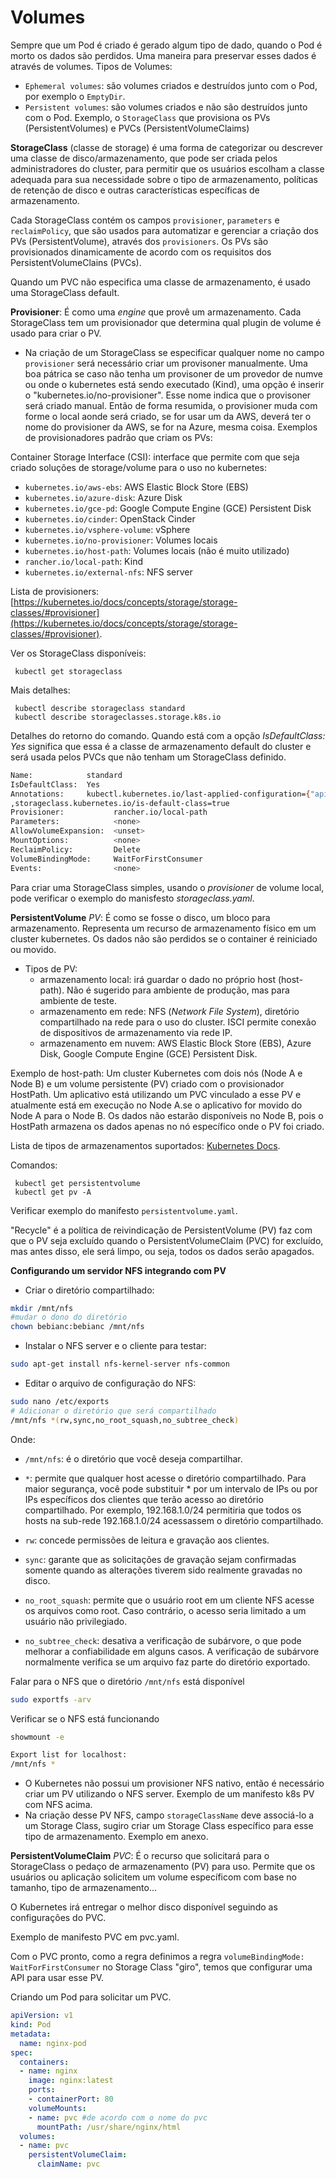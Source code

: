 # Volumes

Sempre que um Pod é criado é gerado algum tipo de dado, quando o Pod é morto os dados são perdidos.
Uma maneira para preservar esses dados é através de volumes.
Tipos de Volumes:
 - `Ephemeral volumes`: são volumes criados e destruídos junto com o Pod, por exemplo o `EmptyDir`.
 - `Persistent volumes`: são volumes criados e não são destruídos junto com o Pod. Exemplo, o `StorageClass` que provisiona os PVs (PersistentVolumes) e PVCs (PersistentVolumeClaims)
 

 **StorageClass** (classe de storage) é uma forma de categorizar ou descrever uma classe de disco/armazenamento, que pode ser criada pelos administradores do cluster, para permitir que os usuários escolham a classe adequada para sua necessidade sobre o tipo de armazenamento, políticas de retenção de disco e outras características específicas de armazenamento.
 
Cada StorageClass contém os campos `provisioner`, `parameters` e `reclaimPolicy`, que são usados para automatizar e gerenciar a criação dos PVs (PersistentVolume), através dos `provisioners`. Os PVs são provisionados dinamicamente de acordo com os requisitos dos PersistentVolumeClains (PVCs).

Quando um PVC não especifica uma classe de armazenamento, é usado uma StorageClass default.
 
 **Provisioner**: É como uma *engine* que provê um armazenamento. Cada StorageClass tem um provisionador que determina qual plugin de volume é usado para criar o PV. 
  - Na criação de um StorageClass se especificar  qualquer nome no campo `provisioner` será necessário criar um provisoner manualmente. Uma boa pátrica se caso não tenha um provisoner de um provedor de numve ou onde o kubernetes está sendo executado (Kind), uma opção é inserir o "kubernetes.io/no-provisioner". Esse nome indica que o provisoner será criado manual. Então de forma resumida, o provisioner muda com forme o local aonde será criado, se for usar um da AWS, deverá ter o nome do provisioner da AWS, se for na Azure, mesma coisa. Exemplos de provisionadores padrão que criam os PVs:

Container Storage Interface (CSI): interface que permite com que seja criado soluções de storage/volume para o uso no kubernetes:

- `kubernetes.io/aws-ebs`: AWS Elastic Block Store (EBS)
- `kubernetes.io/azure-disk`: Azure Disk
- `kubernetes.io/gce-pd`: Google Compute Engine (GCE) Persistent Disk
- `kubernetes.io/cinder`: OpenStack Cinder
- `kubernetes.io/vsphere-volume`: vSphere
- `kubernetes.io/no-provisioner`: Volumes locais
- `kubernetes.io/host-path`: Volumes locais (não é muito utilizado)
- `rancher.io/local-path`: Kind
- `kubernetes.io/external-nfs`: NFS server

Lista de provisioners:
[https://kubernetes.io/docs/concepts/storage/storage-classes/#provisioner](https://kubernetes.io/docs/concepts/storage/storage-classes/#provisioner).

Ver os StorageClass disponíveis:
``` 
 kubectl get storageclass
```
Mais detalhes:
``` 
 kubectl describe storageclass standard
 kubectl describe storageclasses.storage.k8s.io

```
Detalhes do retorno do comando.
Quando está com a opção *IsDefaultClass: Yes* significa que essa é a classe de armazenamento default do cluster e será usada pelos PVCs que não tenham um StorageClass definido.

```bash
Name:            standard
IsDefaultClass:  Yes
Annotations:     kubectl.kubernetes.io/last-applied-configuration={"apiVersion":"storage.k8s.io/v1","kind":"StorageClass","metadata":{"annotations":{"storageclass.kubernetes.io/is-default-class":"true"},"name":"standard"},"provisioner":"rancher.io/local-path","reclaimPolicy":"Delete","volumeBindingMode":"WaitForFirstConsumer"}
,storageclass.kubernetes.io/is-default-class=true
Provisioner:           rancher.io/local-path
Parameters:            <none>
AllowVolumeExpansion:  <unset>
MountOptions:          <none>
ReclaimPolicy:         Delete
VolumeBindingMode:     WaitForFirstConsumer
Events:                <none>
```

Para criar uma StorageClass simples, usando o *provisioner* de volume local, pode verificar o exemplo do manisfesto *storageclass.yaml*.

**PersistentVolume** *PV*: É como se fosse o disco, um bloco para armazenamento. Representa um recurso de armazenamento físico em um cluster kubernetes.
Os dados não são perdidos se o container é reiniciado ou movido.

- Tipos de PV: 
  - armazenamento local: irá guardar o dado no próprio host (host-path). Não é sugerido para ambiente de produção, mas para ambiente de teste.
  - armazenamento em rede: NFS (*Network File System*), diretório compartilhado na rede para o uso do cluster. ISCI permite conexão de dispositivos de armazenamento via rede IP.
  - armazenamento em nuvem: AWS Elastic Block Store (EBS), Azure Disk, Google Compute Engine (GCE) Persistent Disk.

Exemplo de host-path:
Um cluster Kubernetes com dois nós (Node A e Node B) e um volume persistente (PV) criado com o provisionador HostPath. Um aplicativo está utilizando um PVC vinculado a esse PV e atualmente está em execução no Node A.se o aplicativo for movido do Node A para o Node B. Os dados não estarão disponíveis no Node B, pois o HostPath armazena os dados apenas no nó específico onde o PV foi criado.

Lista de tipos de armazenamentos suportados:
[Kubernetes Docs](https://kubernetes.io/docs/concepts/storage/persistent-volumes/#types-of-persistent-volumes).

Comandos:
``` 
 kubectl get persistentvolume
 kubectl get pv -A

```
Verificar exemplo do manifesto `persistentvolume.yaml`.

"Recycle" é a política de reivindicação de PersistentVolume (PV) faz com que o PV seja excluído quando o PersistentVolumeClaim (PVC) for excluído, mas antes disso, ele será limpo, ou seja, todos os dados serão apagados.

**Configurando um servidor NFS integrando com PV**

- Criar o diretório compartilhado:

```bash
mkdir /mnt/nfs
#mudar o dono do diretório
chown bebianc:bebianc /mnt/nfs
```
- Instalar o NFS server e o cliente para testar:

```bash
sudo apt-get install nfs-kernel-server nfs-common
``` 
- Editar o arquivo de configuração do NFS:
  
```bash
sudo nano /etc/exports
# Adicionar o diretório que será compartilhado
/mnt/nfs *(rw,sync,no_root_squash,no_subtree_check)

```
Onde:

- `/mnt/nfs`: é o diretório que você deseja compartilhar.

- `*`: permite que qualquer host acesse o diretório compartilhado. Para maior segurança, você pode substituir * por um intervalo de IPs ou por IPs específicos dos clientes que terão acesso ao diretório compartilhado. Por exemplo, 192.168.1.0/24 permitiria que todos os hosts na sub-rede 192.168.1.0/24 acessassem o diretório compartilhado.

- `rw`: concede permissões de leitura e gravação aos clientes.

- `sync`: garante que as solicitações de gravação sejam confirmadas somente quando as alterações tiverem sido realmente gravadas no disco.

- `no_root_squash`: permite que o usuário root em um cliente NFS acesse os arquivos como root. Caso contrário, o acesso seria limitado a um usuário não privilegiado.

- `no_subtree_check`: desativa a verificação de subárvore, o que pode melhorar a confiabilidade em alguns casos. A verificação de subárvore normalmente verifica se um arquivo faz parte do diretório exportado.

Falar para o NFS que o diretório `/mnt/nfs` está disponível

```bash
sudo exportfs -arv
```
Verificar se o NFS está funcionando
 ```bash
showmount -e
```
```bash
Export list for localhost:
/mnt/nfs *
```
- O Kubernetes não possui um provisioner NFS nativo, então é necessário criar um PV utilizando o NFS server.
Exemplo de um manifesto k8s PV com NFS acima.
- Na criação desse PV NFS, campo `storageClassName` deve associá-lo a um Storage Class, sugiro criar um Storage Class específico para esse tipo de armazenamento. Exemplo em anexo.


**PersistentVolumeClaim** *PVC*: É o recurso que solicitará para o StorageClass o pedaço de armazenamento (PV) para uso.
Permite que os usuários ou aplicação solicitem um volume específicom com base no tamanho, tipo de armazenamento...

O Kubernetes irá entregar o melhor disco disponível seguindo as configurações do PVC.

Exemplo de manifesto PVC em pvc.yaml.

Com o PVC pronto, como a regra definimos a regra `volumeBindingMode: WaitForFirstConsumer` no Storage Class "giro", temos que configurar uma API para usar esse PV.

Criando um Pod para solicitar um PVC.

```yaml
apiVersion: v1
kind: Pod
metadata:
  name: nginx-pod
spec:
  containers:
  - name: nginx
    image: nginx:latest
    ports:
    - containerPort: 80
    volumeMounts:
    - name: pvc #de acordo com o nome do pvc
      mountPath: /usr/share/nginx/html
  volumes:
  - name: pvc
    persistentVolumeClaim:
      claimName: pvc
```

